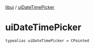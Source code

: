 [libui](index.md) / [uiDateTimePicker](./ui-date-time-picker.md)

# uiDateTimePicker

`typealias uiDateTimePicker = CPointed`